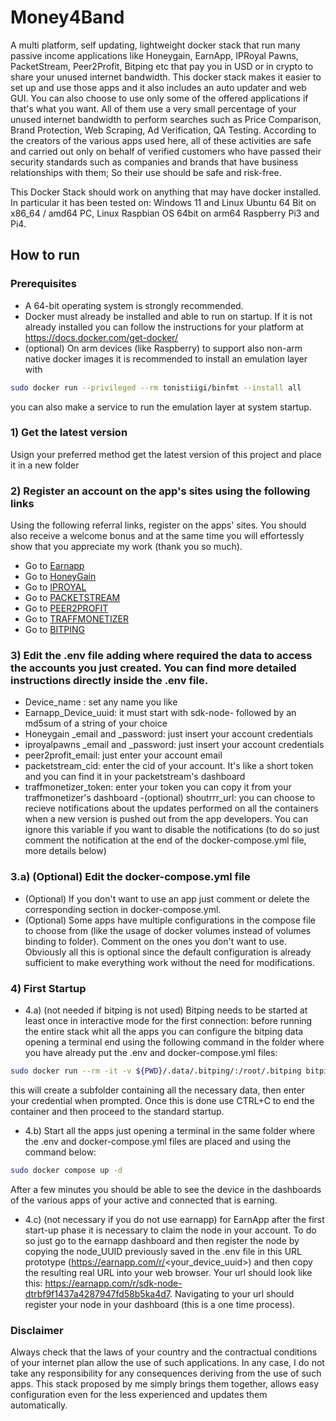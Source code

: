 # Money4Band
A multi platform, self updating, lightweight docker stack that run many passive income applications like Honeygain, EarnApp, IPRoyal Pawns, PacketStream, Peer2Profit, Bitping etc that pay you in USD or in crypto to share your unused internet bandwidth. This docker stack makes it easier to set up and use those apps and it also includes an auto updater and web GUI. You can also choose to use only some of the offered applications if that's what you want. All of them use a very small percentage of your unused internet bandwidth to perform searches such as Price Comparison, Brand Protection, Web Scraping, Ad Verification, QA Testing. According to the creators of the various apps used here, all of these activities are safe and carried out only on behalf of verified customers who have passed their security standards such as companies and brands that have business relationships with them; So their use should be safe and risk-free.

This Docker Stack should work on anything that may have docker installed. In particular it has been tested on: Windows 11 and Linux Ubuntu 64 Bit on x86_64 / amd64 PC, Linux Raspbian OS 64bit on arm64 Raspberry Pi3 and Pi4.


## How to run
### Prerequisites
- A 64-bit operating system is strongly recommended.
- Docker must already be installed and able to run on startup. If it is not already installed you can follow the instructions for your platform at https://docs.docker.com/get-docker/
- (optional) On arm devices (like Raspberry) to support also non-arm native docker images it is recommended to install an emulation layer with 
```bash
sudo docker run --privileged --rm tonistiigi/binfmt --install all
```
you can also make a service to run the emulation layer at system startup.
### 1) Get the latest version
Usign your preferred method get the latest version of this project and place it in a new folder
### 2) Register an account on the app's sites using the following links
Using the following referral links, register on the apps' sites. You should also receive a welcome bonus and at the same time you will effortessly show that you appreciate my work (thank you so much).
- Go to [Earnapp](https://earnapp.com/i/3zulx7k)
- Go to [HoneyGain](https://r.honeygain.me/MINDL15721)
- Go to [IPROYAL](https://pawns.app?r=MiNe)
- Go to [PACKETSTREAM](https://packetstream.io/?psr=3zSD)
- Go to [PEER2PROFIT](https://p2pr.me/165849012262da8d0aa13c8)
- Go to [TRAFFMONETIZER](https://traffmonetizer.com/?aff=366499)
- Go to [BITPING](https://app.bitping.com?r=qm7mIuX3)

### 3) Edit the .env file adding where required the data to access the accounts you just created. You can find more detailed instructions directly inside the .env file.
- Device_name : set any name you like
- Earnapp_Device_uuid: it must start with sdk-node- followed by an md5sum of a string of your choice
- Honeygain _email and _password: just insert your account credentials
- iproyalpawns _email and _password: just insert your account credentials
- peer2profit_email: just enter your account email
- packetstream_cid: enter the cid of your account. It's like a short token and you can find it in your packetstream's dashboard
- traffmonetizer_token: enter your token you can copy it from your traffmonetizer's dashboard
-(optional) shoutrrr_url: you can choose to recieve notifications about the updates performed on all the containers when a new version is pushed out from the app developers. You can ignore this variable if you want to disable the notifications (to do so just comment the notification at the end of the docker-compose.yml file, more details below)

### 3.a) (Optional) Edit the docker-compose.yml file
- (Optional) If you don't want to use an app just comment or delete the corresponding section in docker-compose.yml.
- (Optional) Some apps have multiple configurations in the compose file to choose from (like the usage of docker volumes instead of volumes binding to folder). Comment on the ones you don't want to use. Obviously all this is optional since the default configuration is already sufficient to make everything work without the need for modifications.
### 4) First Startup
- 4.a) (not needed if bitping is not used) Bitping needs to be started at least once in interactive mode for the first connection: before running the entire stack whit all the apps you can configure the bitping data opening a terminal end using the following command in the folder where you have already put the .env and docker-compose.yml files: 
```bash
sudo docker run --rm -it -v ${PWD}/.data/.bitping/:/root/.bitping bitping/bitping-node:latest
```
this will create a subfolder containing all the necessary data, then enter your credential when prompted. 
Once this is done use CTRL+C to end the container and then proceed to the standard startup.
- 4.b) Start all the apps just opening a terminal in the same folder where the .env and docker-compose.yml files are placed and using the command below:
```bash
sudo docker compose up -d
```
After a few minutes you should be able to see the device in the dashboards of the various apps of your active and connected that is earning.
- 4.c) (not necessary if you do not use earnapp) for EarnApp after the first start-up phase it is necessary to claim the node in your account. To do so just go to the earnapp dashboard and then register the node by copying the node_UUID previously saved in the .env file in this URL prototype (https://earnapp.com/r/<your_device_uuid>) and then copy the resulting real URL into your web browser. Your url should look like this: https://earnapp.com/r/sdk-node-dtrbf9f1437a4287947fd58b5ka4d7. Navigating to your url should register your node in your dashboard (this is a one time process). 


### Disclaimer
Always check that the laws of your country and the contractual conditions of your internet plan allow the use of such applications. In any case, I do not take any responsibility for any consequences deriving from the use of such apps. This stack proposed by me simply brings them together, allows easy configuration even for the less experienced and updates them automatically. 
